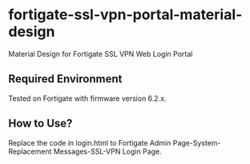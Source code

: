 # fortigate-ssl-vpn-portal-material-design

Material Design for Fortigate SSL VPN Web Login Portal

## Required Environment

Tested on Fortigate with firmware version 6.2.x.

## How to Use?

Replace the code in login.html to Fortigate Admin Page-System-Replacement Messages-SSL-VPN Login Page.
